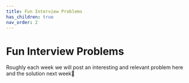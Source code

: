 ```yaml
---
title: Fun Interview Problems
has_children: true
nav_order: 2
---
```


# Fun Interview Problems

Roughly each week we will post an interesting and relevant problem here and the solution next week🥳
